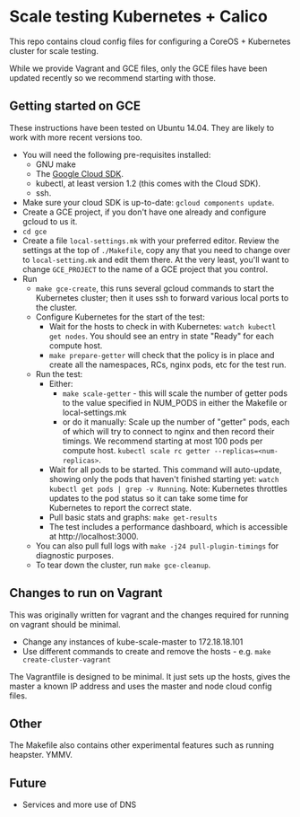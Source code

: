 # Scale testing Kubernetes + Calico

This repo contains cloud config files for configuring a CoreOS + Kubernetes cluster for scale testing.

While we provide Vagrant and GCE files, only the GCE files have been updated recently so we recommend starting with those.

## Getting started on GCE

These instructions have been tested on Ubuntu 14.04.  They are likely to work with more recent versions too.

* You will need the following pre-requisites installed:
  * GNU make
  * The [Google Cloud SDK](https://cloud.google.com/sdk/downloads).
  * kubectl, at least version 1.2 (this comes with the Cloud SDK).
  * ssh.
* Make sure your cloud SDK is up-to-date: `gcloud components update`.
* Create a GCE project, if you don't have one already and configure gcloud to us it.
* `cd gce`
* Create a file `local-settings.mk` with your preferred editor.  Review the settings at the top of `./Makefile`, copy any that you need to change over to `local-setting.mk` and edit them there.  At the very least, you'll want to change `GCE_PROJECT` to the name of a GCE project that you control.
* Run
  * `make gce-create`, this runs several gcloud commands to start the Kubernetes cluster; then it uses ssh to forward various local ports to the cluster.
  * Configure Kubernetes for the start of the test:
    * Wait for the hosts to check in with Kubernetes: `watch kubectl get nodes`.  You should see an entry in state "Ready" for each compute host.
    * `make prepare-getter` will check that the policy is in place and create all the namespaces, RCs, nginx pods, etc for the test run.
  * Run the test:
    * Either:
      * `make scale-getter` - this will scale the number of getter pods to the value specified in NUM_PODS in either the Makefile or local-settings.mk
      * or do it manually: Scale up the number of "getter" pods, each of which will try to connect to nginx and then record their timings.  We recommend starting at most 100 pods per compute host.  `kubectl scale rc getter --replicas=<num-replicas>`.
    * Wait for all pods to be started.  This command will auto-update, showing only the pods that haven't finished starting yet: `watch kubectl get pods | grep -v Running`.  Note: Kubernetes throttles updates to the pod status so it can take some time for Kubernetes to report the correct state.
    * Pull basic stats and graphs: `make get-results`
    * The test includes a performance dashboard, which is accessible at http://localhost:3000.
  * You can also pull full logs with `make -j24 pull-plugin-timings` for diagnostic purposes.
  * To tear down the cluster, run `make gce-cleanup`.

## Changes to run on Vagrant
This was originally written for vagrant and the changes required for running on vagrant should be minimal.
* Change any instances of kube-scale-master to 172.18.18.101
* Use different commands to create and remove the hosts - e.g. `make create-cluster-vagrant`

The Vagrantfile is designed to be minimal. It just sets up the hosts, gives the master a known IP address and uses the master and node cloud config files.

## Other
The Makefile also contains other experimental features such as running heapster. YMMV.

## Future
* Services and more use of DNS
